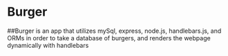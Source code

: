 # Burger

##Burger is an app that utilizes mySql, express, node.js, handlebars.js, and ORMs in order to take a database of burgers, and renders the webpage dynamically with handlebars
